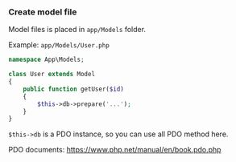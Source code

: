 ### Create model file

Model files is placed in `app/Models` folder.

Example: `app/Models/User.php`
```php
namespace App\Models;

class User extends Model
{
    public function getUser($id)
    {
        $this->db->prepare('...');
    }
}
```

`$this->db` is a PDO instance, so you can use all PDO method here.

PDO documents: https://www.php.net/manual/en/book.pdo.php
